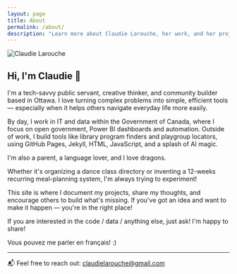 ```yaml
---
layout: page
title: About
permalink: /about/
description: "Learn more about Claudie Larouche, her work, and her projects."
---
```


![Claudie Larouche](https://claudielarouche.com/assets/img/claudie.png)

## Hi, I'm Claudie 👋

I'm a tech-savvy public servant, creative thinker, and community builder based in Ottawa. I love turning complex problems into simple, efficient tools — especially when it helps others navigate everyday life more easily.

By day, I work in IT and data within the Government of Canada, where I focus on open government, Power BI dashboards and automation. Outside of work, I build tools like library program finders and playgroup locators, using GitHub Pages, Jekyll, HTML, JavaScript, and a splash of AI magic.

I'm also a parent, a language lover, and I love dragons. 

Whether it's organizing a dance class directory or inventing a 12-weeks recurring meal-planning system, I'm always trying to experiment!

This site is where I document my projects, share my thoughts, and encourage others to build what's missing. If you've got an idea and want to make it happen — you're in the right place!

If you are interested in the code / data / anything else, just ask! I'm happy to share!

Vous pouvez me parler en français! :) 

---

📬 Feel free to reach out: [claudielarouche@gmail.com](mailto:claudielarouche@gmail.com)